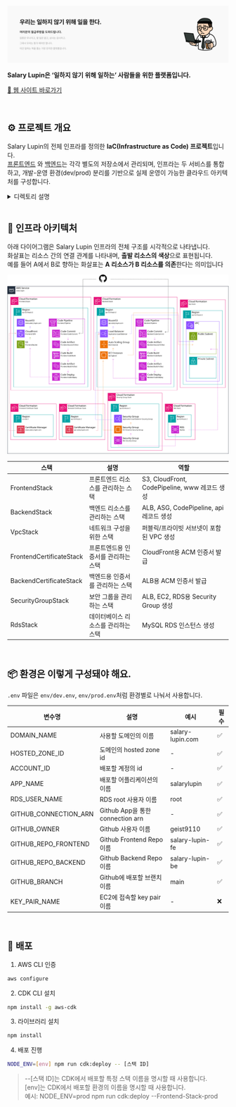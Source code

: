 ![월급 루팡 히어로 섹션](.github/assets/hero-section.png)

**Salary Lupin은 ‘일하지 않기 위해 일하는’ 사람들을 위한 플랫폼입니다.**

[🔗 웹 사이트 바로가기](https://www.salary-lupin.com)

<br>

## ⚙️ 프로젝트 개요

Salary Lupin의 전체 인프라를 정의한 **IaC(Infrastructure as Code) 프로젝트**입니다.  
[프론트엔드](https://github.com/geist9110/salary-lupin-fe)
와 [백엔드](https://github.com/geist9110/salary-lupin-be)는 각각 별도의 저장소에서 관리되며, 인프라는 두 서비스를 통합하고, 개발-운영
환경(dev/prod) 분리를 기반으로 실제 운영이 가능한 클라우드 아키텍처를 구성합니다.

<details>
<summary>디렉토리 설명</summary>

| 디렉토리            | 설명                                  |
|-----------------|-------------------------------------|
| `apps`          | 백엔드와 프론트엔드의 전체 스택을 구성하는 진입점         |
| `cdn`           | 정적 파일 배포용 CloudFront 구성             |
| `cert`          | ACM 인증서 발급 및 관리                     |
| `cicd`          | GitHub 기반 자동 배포용 CodePipeline 설정    |
| `common`        | 환경 공통 파라미터 및 인터페이스 정의               |
| `compute`       | EC2, ALB, Auto Scaling 등 서버 컴포넌트 관리 |
| `dns`           | Route53을 통한 도메인 및 레코드 설정            |
| `iam`           | IAM Role 및 권한 설정 (EC2 등)            |
| `network`       | VPC, Subnet, NAT Gateway 등 네트워크 설정  |
| `securityGroup` | ALB, EC2, RDS에 대한 보안 그룹 구성          |
| `storage`       | 정적 파일용 S3, RDS 등 저장소 리소스 설정         |
| `util`          | 공통 태그, 유틸 함수 등 재사용 모듈               |

</details>

<br>

## 🧱 인프라 아키텍처

아래 다이어그램은 Salary Lupin 인프라의 전체 구조를 시각적으로 나타냅니다.  
화살표는 리소스 간의 연결 관계를 나타내며, **출발 리소스의 색상**으로 표현됩니다.  
예를 들어 A에서 B로 향하는 화살표는 **A 리소스가 B 리소스를 의존**한다는 의미입니다

![Structure](.github/assets/infra-architecture.png)

| 스택                       | 설명                  | 역할                                       |
|--------------------------|---------------------|------------------------------------------|
| FrontendStack            | 프론트엔드 리소스를 관리하는 스택  | S3, CloudFront, CodePipeline, www 레코드 생성 |
| BackendStack             | 백엔드 리소스를 관리하는 스택    | ALB, ASG, CodePipeline, api 레코드 생성       |
| VpcStack                 | 네트워크 구성을 위한 스택      | 퍼블릭/프라이빗 서브넷이 포함된 VPC 생성                 |
| FrontendCertificateStack | 프론트엔드용 인증서를 관리하는 스택 | CloudFront용 ACM 인증서 발급                   |
| BackendCertificateStack  | 백엔드용 인증서를 관리하는 스택   | ALB용 ACM 인증서 발급                          |
| SecurityGroupStack       | 보안 그룹을 관리하는 스택      | ALB, EC2, RDS용 Security Group 생성         |
| RdsStack                 | 데이터베이스 리소스를 관리하는 스택 | MySQL RDS 인스턴스 생성                        |

<br>

## 📦 환경은 이렇게 구성돼야 해요.

`.env` 파일은 `env/dev.env`, `env/prod.env`처럼 환경별로 나눠서 사용합니다.

| 변수명                   | 설명                            | 예시               | 필수 |
|-----------------------|-------------------------------|------------------|----|
| DOMAIN_NAME           | 사용할 도메인의 이름                   | salary-lupin.com | ✅  |   
| HOSTED_ZONE_ID        | 도메인의 hosted zone id           | -                | ✅  |     
| ACCOUNT_ID            | 배포할 계정의 id                    | -                | ✅  |
| APP_NAME              | 배포할 어플리케이션의 이름                | salarylupin      | ✅  |     
| RDS_USER_NAME         | RDS root 사용자 이름               | root             | ✅  |     
| GITHUB_CONNECTION_ARN | Github App을 통한 connection arn | -                | ✅  |  
| GITHUB_OWNER          | Github 사용자 이름                 | geist9110        | ✅  |     
| GITHUB_REPO_FRONTEND  | Github Frontend Repo 이름       | salary-lupin-fe  | ✅  |     
| GITHUB_REPO_BACKEND   | Github Backend Repo 이름        | salary-lupin-be  | ✅  |    
| GITHUB_BRANCH         | Github에 배포할 브랜치 이름            | main             | ✅  |
| KEY_PAIR_NAME         | EC2에 접속할 key pair 이름          | -                | ❌  |

<br>

## 🚀 배포

1. AWS CLI 인증

```bash
aws configure
```

2. CDK CLI 설치

```bash
npm install -g aws-cdk
```

3. 라이브러리 설치

```bash
npm install
```

4. 배포 진행

```bash
NODE_ENV=[env] npm run cdk:deploy -- [스택 ID]
```

> --[스택 ID]는 CDK에서 배포할 특정 스택 이름을 명시할 때 사용합니다.  
> [env]는 CDK에서 배포할 환경의 이름을 명시할 때 사용합니다.  
> 예시: NODE_ENV=prod npm run cdk:deploy --Frontend-Stack-prod
